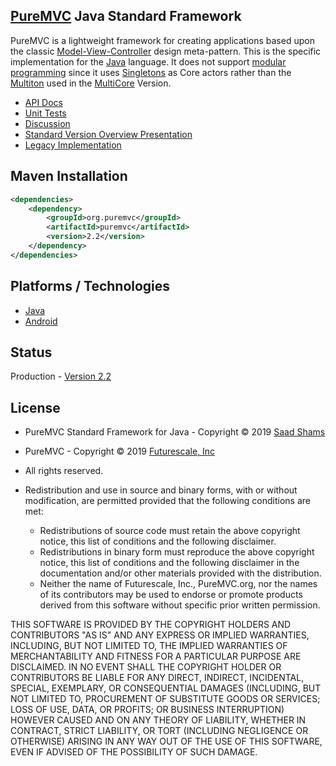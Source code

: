 ## [PureMVC](http://puremvc.github.com/) Java Standard Framework

PureMVC is a lightweight framework for creating applications based upon the classic [Model-View-Controller](http://en.wikipedia.org/wiki/Model-view-controller) design meta-pattern. This is the specific implementation for the [Java](https://en.wikipedia.org/wiki/Java_(programming_language)) language. It does not support [modular programming](http://en.wikipedia.org/wiki/Modular_programming) since it uses [Singletons](http://en.wikipedia.org/wiki/Singleton_pattern) as Core actors rather than the [Multiton](http://en.wikipedia.org/wiki/Multiton) used in the [MultiCore](https://github.com/PureMVC/puremvc-java-multicore-framework/wiki) Version.

* [API Docs](http://puremvc.org/pages/docs/Java/standard)
* [Unit Tests](http://puremvc.org/pages/images/screenshots/PureMVC-Shot-Java-Standard-UnitTests.png)
* [Discussion](http://forums.puremvc.org/index.php/board,59.0.html)
* [Standard Version Overview Presentation](http://puremvc.tv/#P100)
* [Legacy Implementation](https://github.com/PureMVC/puremvc-java-standard-framework/tree/1.2)

## Maven Installation
```xml
<dependencies>
    <dependency>
        <groupId>org.puremvc</groupId>
        <artifactId>puremvc</artifactId>
        <version>2.2</version>
    </dependency>
</dependencies>
```

## Platforms / Technologies
* [Java](https://en.wikipedia.org/wiki/Java_(programming_language))
* [Android](https://en.wikipedia.org/wiki/Android_(operating_system))

## Status
Production - [Version 2.2](https://github.com/PureMVC/puremvc-java-standard-framework/blob/master/VERSION)

## License
* PureMVC Standard Framework for Java - Copyright © 2019 [Saad Shams](https://www.linkedin.com/in/muizz/)
* PureMVC - Copyright © 2019 [Futurescale, Inc](http://futurescale.com) 
* All rights reserved.

* Redistribution and use in source and binary forms, with or without modification, are permitted provided that the following conditions are met:

  * Redistributions of source code must retain the above copyright notice, this list of conditions and the following disclaimer.
  * Redistributions in binary form must reproduce the above copyright notice, this list of conditions and the following disclaimer in the documentation and/or other materials provided with the distribution.
  * Neither the name of Futurescale, Inc., PureMVC.org, nor the names of its contributors may be used to endorse or promote products derived from this software without specific prior written permission.

THIS SOFTWARE IS PROVIDED BY THE COPYRIGHT HOLDERS AND CONTRIBUTORS "AS IS" AND ANY EXPRESS OR IMPLIED WARRANTIES, INCLUDING, BUT NOT LIMITED TO, THE IMPLIED WARRANTIES OF MERCHANTABILITY AND FITNESS FOR A PARTICULAR PURPOSE ARE DISCLAIMED. IN NO EVENT SHALL THE COPYRIGHT HOLDER OR CONTRIBUTORS BE LIABLE FOR ANY DIRECT, INDIRECT, INCIDENTAL, SPECIAL, EXEMPLARY, OR CONSEQUENTIAL DAMAGES (INCLUDING, BUT NOT LIMITED TO, PROCUREMENT OF SUBSTITUTE GOODS OR SERVICES; LOSS OF USE, DATA, OR PROFITS; OR BUSINESS INTERRUPTION) HOWEVER CAUSED AND ON ANY THEORY OF LIABILITY, WHETHER IN CONTRACT, STRICT LIABILITY, OR TORT (INCLUDING NEGLIGENCE OR OTHERWISE) ARISING IN ANY WAY OUT OF THE USE OF THIS SOFTWARE, EVEN IF ADVISED OF THE POSSIBILITY OF SUCH DAMAGE.
